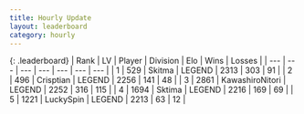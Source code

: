 ```yaml
---
title: Hourly Update
layout: leaderboard
category: hourly
---
```


{: .leaderboard}
| Rank | LV | Player | Division | Elo | Wins | Losses |
| --- | --- | --- | --- | --- | --- | --- |
| <span data-change="0">1</span> | 529 | <span title="ID: 402846">Skitma</span> | LEGEND | <span data-change="0">2313</span> | <span data-change="0">303</span> | <span data-change="0">91</span> |
| <span data-change="0">2</span> | 496 | <span title="ID: 665674">Crisptian</span> | LEGEND | <span data-change="0">2256</span> | <span data-change="0">141</span> | <span data-change="0">48</span> |
| <span data-change="0">3</span> | 2861 | <span title="ID: 164871">KawashiroNitori</span> | LEGEND | <span data-change="0">2252</span> | <span data-change="0">316</span> | <span data-change="0">115</span> |
| <span data-change="1">4</span> | 1694 | <span title="ID: 353063">Sktima</span> | LEGEND | <span data-change="9">2216</span> | <span data-change="4">169</span> | <span data-change="1">69</span> |
| <span data-change="-1">5</span> | 1221 | <span title="ID: 498412">LuckySpin</span> | LEGEND | <span data-change="0">2213</span> | <span data-change="0">63</span> | <span data-change="0">12</span> |